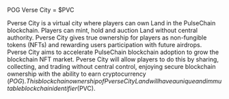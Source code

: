 POG Verse City = $PVC

Pverse City is a virtual city where players can own Land in the PulseChain blockchain. Players can mint, hold and auction Land without central authority. Pverse City gives true ownership for players as non-fungible tokens (NFTs) and rewarding users participation with future airdrops. Pverse City aims to accelerate PulseChain blockchain adoption to grow the blockchain NFT market. Pverse City will allow players to do this by sharing, collecting, and trading without central control, enjoying secure blockchain ownership with the ability to earn cryptocurrency ($POG). This blockchain ownership of Pverse City Land will have a unique and immutable blockchain identifier ($PVC).
